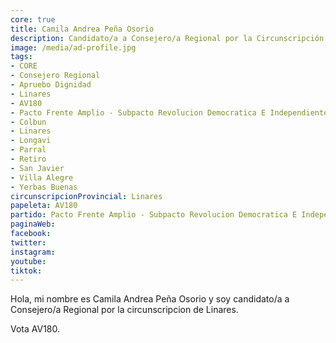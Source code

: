 ```yaml
---
core: true
title: Camila Andrea Peña Osorio
description: Candidato/a a Consejero/a Regional por la Circunscripción de Linares
image: /media/ad-profile.jpg
tags:
- CORE
- Consejero Regional
- Apruebo Dignidad
- Linares
- AV180
- Pacto Frente Amplio - Subpacto Revolucion Democratica E Independientes - Independientes
- Colbun
- Linares
- Longavi
- Parral
- Retiro
- San Javier
- Villa Alegre
- Yerbas Buenas
circunscripcionProvincial: Linares
papeleta: AV180
partido: Pacto Frente Amplio - Subpacto Revolucion Democratica E Independientes - Independientes
paginaWeb:
facebook:
twitter:
instagram:
youtube:
tiktok:
---
```

Hola, mi nombre es Camila Andrea Peña Osorio y soy candidato/a a Consejero/a Regional por la circunscripcion de Linares.

Vota AV180.